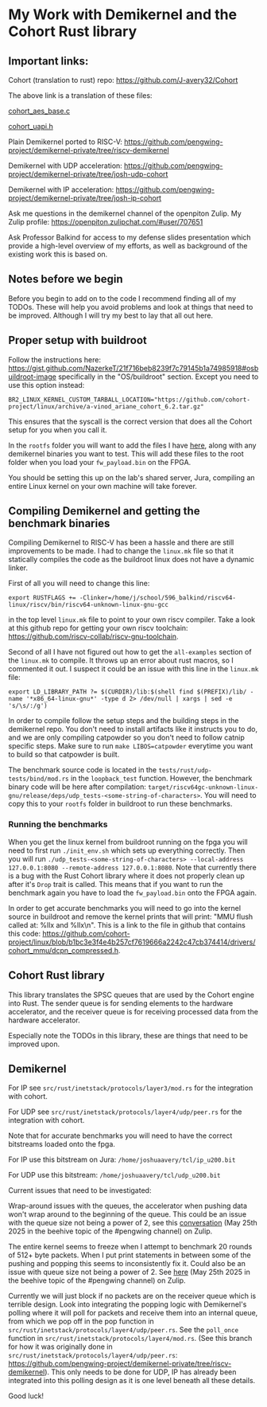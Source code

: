 # My Work with Demikernel and the Cohort Rust library

## Important links:

Cohort (translation to rust) repo: https://github.com/J-avery32/Cohort

The above link is a translation of these files: 

[cohort_aes_base.c](https://github.com/pengwing-project/cohort-private/blob/cohort/piton/verif/diag/c/riscv/ariane/cohort_linux/cohort_aes_base.c)

[cohort_uapi.h](https://github.com/pengwing-project/cohort-private/blob/cohort/piton/verif/diag/assembly/include/riscv/ariane/cohort_uapi.h)


Plain Demikernel ported to RISC-V: https://github.com/pengwing-project/demikernel-private/tree/riscv-demikernel

Demikernel with UDP acceleration: https://github.com/pengwing-project/demikernel-private/tree/josh-udp-cohort

Demikernel with IP acceleration: https://github.com/pengwing-project/demikernel-private/tree/josh-ip-cohort



Ask me questions in the demikernel channel of the openpiton Zulip. My Zulip profile: https://openpiton.zulipchat.com/#user/707651

Ask Professor Balkind for access to my defense slides presentation which provide a high-level overview of my efforts, as well as background of the existing work this is based on.

## Notes before we begin

Before you begin to add on to the code I recommend finding all of my TODOs. These will help you avoid problems and look at things that need to be improved. Although I will try my best to lay that all out here.

## Proper setup with buildroot
Follow the instructions here: https://gist.github.com/NazerkeT/21f716beb8239f7c79145b1a74985918#osbuildroot-image
specifically in the "OS/buildroot" section. Except you need to use this option instead:

`BR2_LINUX_KERNEL_CUSTOM_TARBALL_LOCATION="https://github.com/cohort-project/linux/archive/a-vinod_ariane_cohort_6.2.tar.gz"`

This ensures that the syscall is the correct version that does all the Cohort setup for you when you call it.

In the `rootfs` folder you will want to add the files I have [here](https://github.com/J-avery32/cohort-buildroot-rootfs), along with any demikernel binaries you want to test. This will add these files to the root folder when you load your `fw_payload.bin` on the FPGA.

You should be setting this up on the lab's shared server, Jura, compiling an entire Linux kernel on your own machine will take forever.

## Compiling Demikernel and getting the benchmark binaries

Compiling Demikernel to RISC-V has been a hassle and there are still improvements to be made. I had to change the `linux.mk` file so that it statically compiles the code as the buildroot linux does not have a dynamic linker.

First of all you will need to change this line:
 
`export RUSTFLAGS += -Clinker=/home/j/school/596_balkind/riscv64-linux/riscv/bin/riscv64-unknown-linux-gnu-gcc` 

in the top level `linux.mk` file to point to your own riscv compiler. Take a look at this github repo for getting your own riscv toolchain: https://github.com/riscv-collab/riscv-gnu-toolchain. 

Second of all I have not figured out how to get the `all-examples` section of the `linux.mk` to compile. It throws up an error about rust macros, so I commented it out. I suspect it could be an issue with this line in the `linux.mk` file:

```
export LD_LIBRARY_PATH ?= $(CURDIR)/lib:$(shell find $(PREFIX)/lib/ -name '*x86_64-linux-gnu*' -type d 2> /dev/null | xargs | sed -e 's/\s/:/g')
```

In order to compile follow the setup steps and the building steps in the demikernel repo. You don't need to install artifacts like it instructs you to do, and we are only compiling catpowder so you don't need to follow catnip specific steps. Make sure to run `make LIBOS=catpowder` everytime you want to build so that catpowder is built.

The benchmark source code is located in the `tests/rust/udp-tests/bind/mod.rs` in the `loopback_test` function. However, the benchmark binary code will be here after compilation: `target/riscv64gc-unknown-linux-gnu/release/deps/udp_tests-<some-string-of-characters>`. You will need to copy this to your `rootfs` folder in buildroot to run these benchmarks.

### Running the benchmarks

When you get the linux kernel from buildroot running on the fpga you will need to first run `./init_env.sh` which sets up everything correctly. Then you will run `./udp_tests-<some-string-of-characters> --local-address 127.0.0.1:8080 --remote-address 127.0.0.1:8080`. Note that currently there is a bug with the Rust Cohort library where it does not properly clean up after it's `Drop` trait is called. This means that if you want to run the benchmark again you have to load the `fw_payload.bin` onto the FPGA again.

In order to get accurate benchmarks you will need to go into the kernel source in buildroot and remove the kernel prints that will print: "MMU flush called at: %llx and %llx\n". This is a link to the file in github that contains this code: https://github.com/cohort-project/linux/blob/b1bc3e3f4e4b257cf7619666a2242c47cb374414/drivers/cohort_mmu/dcpn_compressed.h.

## Cohort Rust library
This library translates the SPSC queues that are used by the Cohort engine into Rust. The sender queue is for sending elements to the hardware accelerator, and the receiver queue is for receiving processed data from the hardware accelerator.

Especially note the TODOs in this library, these are things that need to be improved upon.

## Demikernel

For IP see `src/rust/inetstack/protocols/layer3/mod.rs` for the integration with cohort.

For UDP see `src/rust/inetstack/protocols/layer4/udp/peer.rs` for the integration with cohort.

Note that for accurate benchmarks you will need to have the correct bitstreams loaded onto the fpga.

For IP use this bitstream on Jura: `/home/joshuaavery/tcl/ip_u200.bit`

For UDP use this bitstream: `/home/joshuaavery/tcl/udp_u200.bit`

Current issues that need to be investigated:

Wrap-around issues with the queues, the accelerator when pushing data won't wrap around to the beginning of the queue. This could be an issue with the queue size not being a power of 2, see this [conversation](https://openpiton.zulipchat.com/#narrow/channel/320359-pengwing/topic/beehive/near/520333776) (May 25th 2025 in the beehive topic of the #pengwing channel) on Zulip.

The entire kernel seems to freeze when I attempt to benchmark 20 rounds of 512+ byte packets. When I put print statements in between some of the pushing and popping this seems to inconsistently fix it. Could also be an issue with queue size not being a power of 2. See [here](https://openpiton.zulipchat.com/#narrow/channel/320359-pengwing/topic/beehive/near/520333880) (May 25th 2025 in the beehive topic of the #pengwing channel) on Zulip.

Currently we will just block if no packets are on the receiver queue which is terrible design. Look into integrating the popping logic with Demikernel's polling where it will poll for packets and receive them into an internal queue, from which we pop off in the pop function in `src/rust/inetstack/protocols/layer4/udp/peer.rs`. See the `poll_once` function in `src/rust/inetstack/protocols/layer4/mod.rs`. (See this branch for how it was originally done in `src/rust/inetstack/protocols/layer4/udp/peer.rs`: https://github.com/pengwing-project/demikernel-private/tree/riscv-demikernel). This only needs to be done for UDP, IP has already been integrated into this polling design as it is one level beneath all these details.


Good luck!
